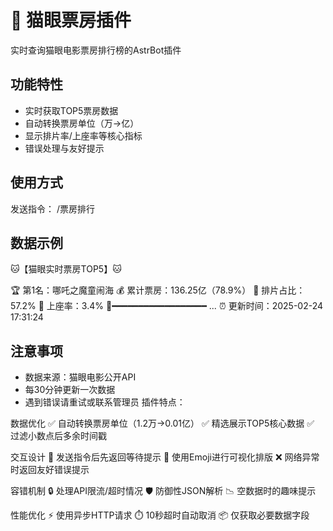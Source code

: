 # 🎥 猫眼票房插件

实时查询猫眼电影票房排行榜的AstrBot插件

## 功能特性
- 实时获取TOP5票房数据
- 自动转换票房单位（万→亿）
- 显示排片率/上座率等核心指标
- 错误处理与友好提示

## 使用方式
发送指令：
/票房排行


## 数据示例
🐱【猫眼实时票房TOP5】🐱

🏆 第1名：哪吒之魔童闹海
💰 累计票房：136.25亿（78.9%）
🎫 排片占比：57.2%
👥 上座率：3.4%
🍿━━━━━━━━━━━━━━━━━━
...
⏰ 更新时间：2025-02-24 17:31:24


## 注意事项
- 数据来源：猫眼电影公开API
- 每30分钟更新一次数据
- 遇到错误请重试或联系管理员
插件特点：

数据优化
✅ 自动转换票房单位（1.2万→0.01亿）
✅ 精选展示TOP5核心数据
✅ 过滤小数点后多余时间戳

交互设计
🐾 发送指令后先返回等待提示
🎨 使用Emoji进行可视化排版
❌ 网络异常时返回友好错误提示

容错机制
🔒 处理API限流/超时情况
🛡️ 防御性JSON解析
📉 空数据时的趣味提示

性能优化
⚡ 使用异步HTTP请求
⏱️ 10秒超时自动取消
📦 仅获取必要数据字段
